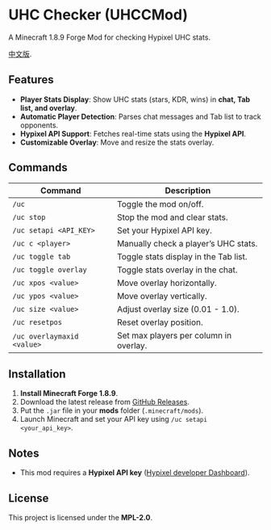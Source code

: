 # UHC Checker (UHCCMod)  
A Minecraft 1.8.9 Forge Mod for checking Hypixel UHC stats.

[中文版](https://github.com/daoheautumn/uhcc/blob/main/README_ZH.md).  

##  Features  
- **Player Stats Display**: Show UHC stats (stars, KDR, wins) in **chat, Tab list, and overlay**.  
- **Automatic Player Detection**: Parses chat messages and Tab list to track opponents.  
- **Hypixel API Support**: Fetches real-time stats using the **Hypixel API**.  
- **Customizable Overlay**: Move and resize the stats overlay.  

##  Commands  
| Command | Description |
|---------|-------------|
| `/uc` | Toggle the mod on/off. |
| `/uc stop` | Stop the mod and clear stats. |
| `/uc setapi <API_KEY>` | Set your Hypixel API key. |
| `/uc c <player>` | Manually check a player’s UHC stats. |
| `/uc toggle tab` | Toggle stats display in the Tab list. |
| `/uc toggle overlay` | Toggle stats overlay in the chat. |
| `/uc xpos <value>` | Move overlay horizontally. |
| `/uc ypos <value>` | Move overlay vertically. |
| `/uc size <value>` | Adjust overlay size (0.01 - 1.0). |
| `/uc resetpos` | Reset overlay position. |
| `/uc overlaymaxid <value>` | Set max players per column in overlay. |

##  Installation  
1. **Install Minecraft Forge 1.8.9**.  
2. Download the latest release from [GitHub Releases](https://github.com/daoheautumn/uhcc/releases).  
3. Put the `.jar` file in your **mods** folder (`.minecraft/mods`).  
4. Launch Minecraft and set your API key using `/uc setapi <your_api_key>`.  

##  Notes  
- This mod requires a **Hypixel API key** ([Hypixel developer Dashboard](https://developer.hypixel.net/)).  

##  License  
This project is licensed under the **MPL-2.0**.  
